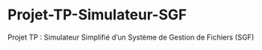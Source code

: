 # Projet-TP-Simulateur-SGF
Projet TP : Simulateur Simplifié d’un Système de Gestion de  Fichiers (SGF)
